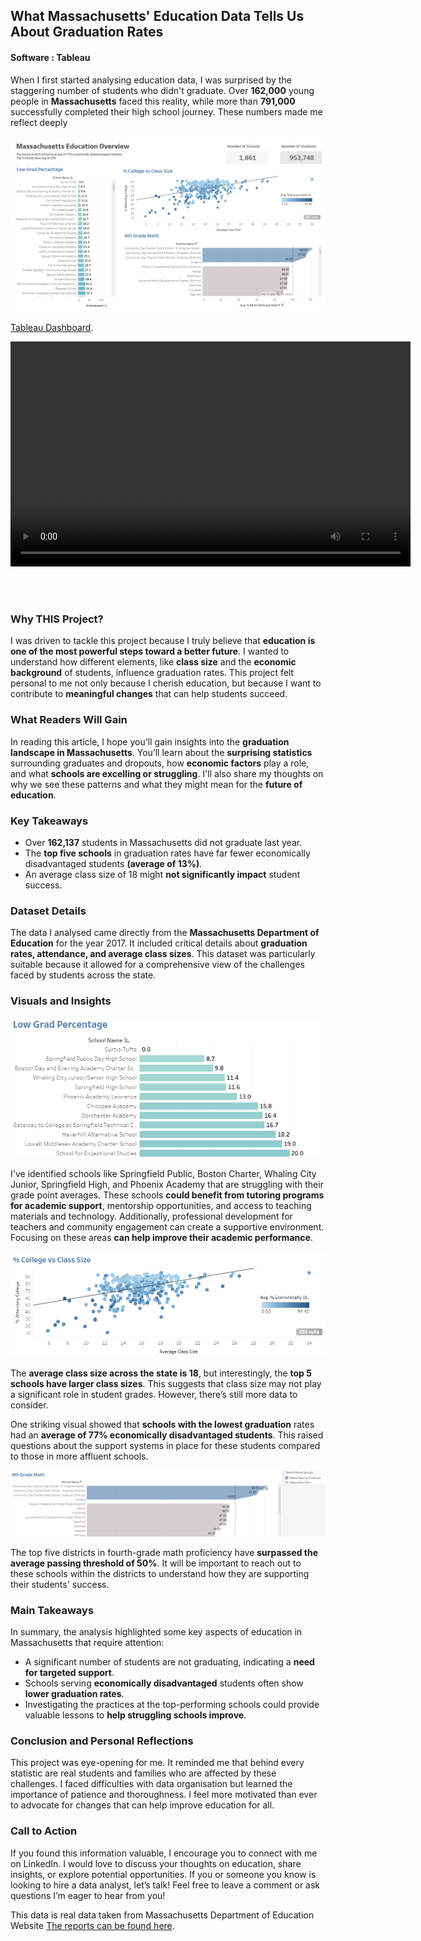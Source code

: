 ## What Massachusetts' Education Data Tells Us About Graduation Rates

#### Software : Tableau

When I first started analysing education data, I was surprised by the staggering number of students who didn't graduate. Over **162,000** young people in **Massachusetts** faced this reality, while more than **791,000** successfully completed their high school journey. These numbers made me reflect deeply


<img src="images/Tableau dahboard.png"/>

[Tableau Dashboard](https://public.tableau.com/app/profile/haziq.abdul.wahab/viz/MassachusettsEducationOverview_17481138494350/MassachusettsEducationOverview).

<video width="640" height="360" controls>
  <source src="Untitled video 1.mp4">
  Your browser does not support the video tag.
</video>

<br><br>

### Why THIS Project?

I was driven to tackle this project because I truly believe that **education is one of the most powerful steps toward a better future**. I wanted to understand how different elements, like **class size** and the **economic background** of students, influence graduation rates. This project felt personal to me not only because I cherish education, but because I want to contribute to **meaningful changes** that can help students succeed.


### What Readers Will Gain

In reading this article, I hope you'll gain insights into the **graduation landscape in Massachusetts**. You’ll learn about the **surprising statistics** surrounding graduates and dropouts, how **economic factors** play a role, and what **schools are excelling or struggling**. I'll also share my thoughts on why we see these patterns and what they might mean for the **future of education**.


### Key Takeaways

- Over **162,137** students in Massachusetts did not graduate last year.
- The **top five schools** in graduation rates have far fewer economically disadvantaged students **(average of 13%)**.
- An average class size of 18 might **not significantly impact** student success.


### Dataset Details

The data I analysed came directly from the **Massachusetts Department of Education** for the year 2017. It included critical details about **graduation rates, attendance, and average class sizes**. This dataset was particularly suitable because it allowed for a comprehensive view of the challenges faced by students across the state.

### Visuals and Insights

<img src="images/bar chart.png"/>

I've identified schools like Springfield Public, Boston Charter, Whaling City Junior, Springfield High, and Phoenix Academy that are struggling with their grade point averages. These schools **could benefit from tutoring programs for academic support**, mentorship opportunities, and access to teaching materials and technology. Additionally, professional development for teachers and community engagement can create a supportive environment. Focusing on these areas **can help improve their academic performance**.

<img src="images/scatter plot.png"/>

The **average class size across the state is 18**, but interestingly, the **top 5 schools have larger class sizes**. This suggests that class size may not play a significant role in student grades. However, there’s still more data to consider.

One striking visual showed that **schools with the lowest graduation** rates had an **average of 77% economically disadvantaged students**. This raised questions about the support systems in place for these students compared to those in more affluent schools.

<img src="images/area chart.png"/>

The top five districts in fourth-grade math proficiency have **surpassed the average passing threshold of 50%**. It will be important to reach out to these schools within the districts to understand how they are supporting their students' success.

### Main Takeaways

In summary, the analysis highlighted some key aspects of education in Massachusetts that require attention:

- A significant number of students are not graduating, indicating a **need for targeted support**.
- Schools serving **economically disadvantaged** students often show **lower graduation rates**.
- Investigating the practices at the top-performing schools could provide valuable lessons to **help struggling schools improve**.


### Conclusion and Personal Reflections

This project was eye-opening for me. It reminded me that behind every statistic are real students and families who are affected by these challenges. I faced difficulties with data organisation but learned the importance of patience and thoroughness. I feel more motivated than ever to advocate for changes that can help improve education for all.


### Call to Action

If you found this information valuable, I encourage you to connect with me on LinkedIn. I would love to discuss your thoughts on education, share insights, or explore potential opportunities. If you or someone you know is looking to hire a data analyst, let’s talk! Feel free to leave a comment or ask questions I’m eager to hear from you!


This data is real data taken from Massachusetts Department of Education Website [The reports can be found here](https://profiles.doe.mass.edu/statereport/).

